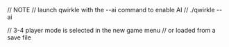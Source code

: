// NOTE
// launch qwirkle with the --ai command to enable AI
// ./qwirkle --ai

// 3-4 player mode is selected in the new game menu
// or loaded from a save file
